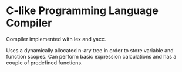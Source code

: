 # C-like Programming Language Compiler 
Compiler implemented with lex and yacc.

Uses a dynamically allocated n-ary tree in order to store variable and function scopes.
Can perform basic expression calculations and has a couple of predefined functions.
